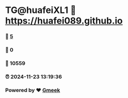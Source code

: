 # TG@huafeiXL1 :link: https://huafei089.github.io 
### :page_facing_up: [5](https://huafei089.github.io/tag.html) 
### :speech_balloon: 0 
### :hibiscus: 10559 
### :alarm_clock: 2024-11-23 13:19:36 
### Powered by :heart: [Gmeek](https://github.com/Meekdai/Gmeek)
